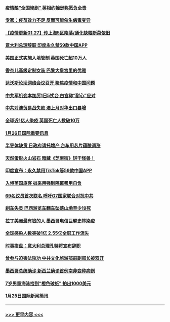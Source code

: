 #### [疫情酿“全国惨剧” 英相约翰逊称愿负全责](../pages/prog202/a103040885.md?t=01271451) 
#### [专家：疫苗效力不足 反而可能催生病毒变异](../pages/prog202/a103040690.md?t=01271451) 
#### [【疫情更新01.27】传上海5区陷落/通化缺粮断菜依旧](../pages/prog202/a103034335.md?t=01271451) 
#### [意大利总理辞职 印度永久禁59款中国APP](../pages/prog202/a103040771.md?t=01271451) 
#### [美国正式实施入境管制 英国死亡超10万人](../pages/prog202/a103040755.md?t=01271451) 
#### [香奈儿高级定制女装 巴黎大皇宫里的优雅](../pages/prog202/a103040736.md?t=01271451) 
#### [达沃斯论坛网络会议召开 聚焦疫情和中国问题](../pages/prog202/a103040732.md?t=01271451) 
#### [中共军机变本加厉1日5扰台  白宫称“耐心”应对](../pages/prog202/a103040641.md?t=01271451) 
#### [中共对澳贸易战失败 澳上月对华出口暴增](../pages/prog202/a103040616.md?t=01271451) 
#### [全球近1亿人染疫 英国死亡人数破10万](../pages/prog202/a103040532.md?t=01271451) 
#### [1月26日国际重要讯息](../pages/prog202/a103040371.md?t=01271451) 
#### [半导体缺货 日政府请托增产 台车用芯片蕴酿调涨](../pages/prog202/a103040179.md?t=01271451) 
#### [天然蛋形火山岩石 暗藏《芝麻街》饼干怪兽！](../pages/prog202/a103040173.md?t=01271451) 
#### [印度宣布：永久禁用TikTok等59款中国APP](../pages/prog202/a103040159.md?t=01271451) 
#### [入境英国旅客 拟采用强制隔离费用自负](../pages/prog202/a103040104.md?t=01271451) 
#### [69名议员首次联名 呼吁G7国家联合对抗中共](../pages/prog202/a103040093.md?t=01271451) 
#### [刹车失灵 巴西游览车翻车坠落山坳至少19死](../pages/prog202/a103040084.md?t=01271451) 
#### [拉丁美洲最有钱的人 墨西哥电信巨擘史林染疫](../pages/prog202/a103040064.md?t=01271451) 
#### [全球感染人数突破1亿 2.55亿全职工作流失](../pages/prog202/a103039979.md?t=01271451) 
#### [时事拼盘：意大利总理孔特将宣布辞职](../pages/prog202/a103039935.md?t=01271451) 
#### [曾参与迫害法轮功 中共文化旅游部前副部长被双开](../pages/prog202/a103039785.md?t=01271451) 
#### [墨西哥总统确诊 新西兰确诊首例南非变种病例](../pages/prog202/a103039765.md?t=01271451) 
#### [7岁男童海泳捡到“橙色破纸” 拍出1000美元](../pages/prog202/a103039642.md?t=01271451) 
#### [1月25日国际新闻简讯](../pages/prog202/a103039572.md?t=01271451) 

----
#### [ >>> 更早内容 <<< ](../indexes/prog202-earlier.md)
